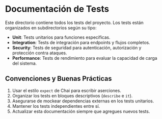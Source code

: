 # Documentación de Tests

Este directorio contiene todos los tests del proyecto. Los tests están organizados en subdirectorios según su tipo:

- **Unit**: Tests unitarios para funciones específicas.
- **Integration**: Tests de integración para endpoints y flujos completos.
- **Security**: Tests de seguridad para autenticación, autorización y protección contra ataques.
- **Performance**: Tests de rendimiento para evaluar la capacidad de carga del sistema.

## Convenciones y Buenas Prácticas

1. Usar el estilo `expect` de Chai para escribir aserciones.
2. Organizar los tests en bloques descriptivos (`describe` e `it`).
3. Asegurarse de mockear dependencias externas en los tests unitarios.
4. Mantener los tests independientes entre sí.
5. Actualizar esta documentación siempre que agregues nuevos tests.